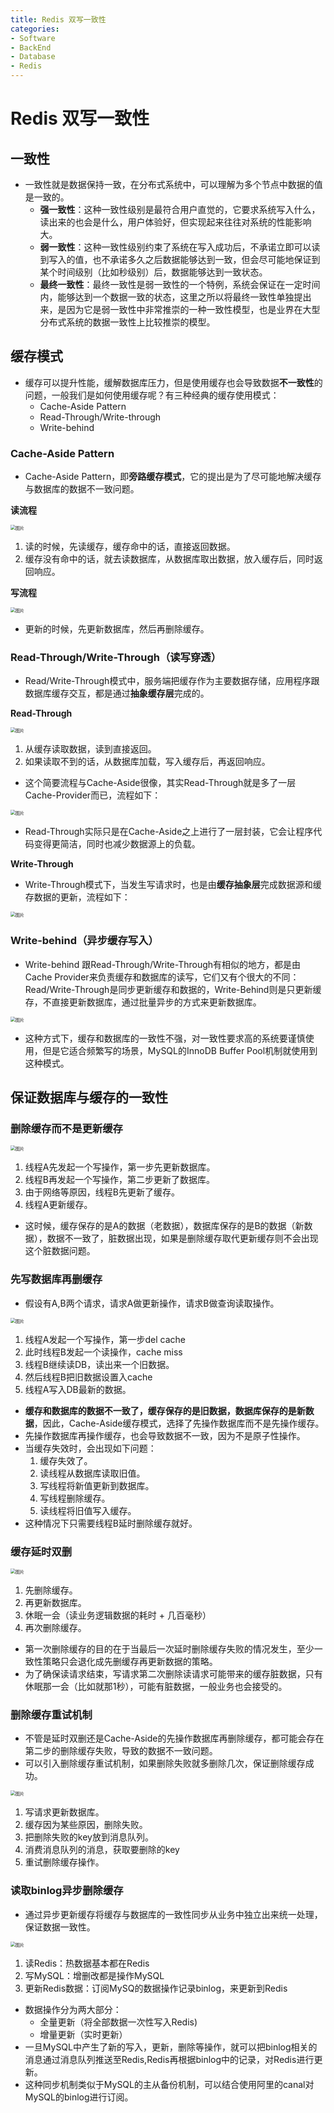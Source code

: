 ```yaml
---
title: Redis 双写一致性
categories:
- Software
- BackEnd
- Database
- Redis
---
```

# Redis 双写一致性

## 一致性

- 一致性就是数据保持一致，在分布式系统中，可以理解为多个节点中数据的值是一致的。
    - **强一致性**：这种一致性级别是最符合用户直觉的，它要求系统写入什么，读出来的也会是什么，用户体验好，但实现起来往往对系统的性能影响大。
    - **弱一致性**：这种一致性级别约束了系统在写入成功后，不承诺立即可以读到写入的值，也不承诺多久之后数据能够达到一致，但会尽可能地保证到某个时间级别（比如秒级别）后，数据能够达到一致状态。
    - **最终一致性**：最终一致性是弱一致性的一个特例，系统会保证在一定时间内，能够达到一个数据一致的状态，这里之所以将最终一致性单独提出来，是因为它是弱一致性中非常推崇的一种一致性模型，也是业界在大型分布式系统的数据一致性上比较推崇的模型。

## 缓存模式

- 缓存可以提升性能，缓解数据库压力，但是使用缓存也会导致数据**不一致性**的问题，一般我们是如何使用缓存呢？有三种经典的缓存使用模式：
    - Cache-Aside Pattern
    - Read-Through/Write-through
    - Write-behind

### Cache-Aside Pattern

- Cache-Aside Pattern，即**旁路缓存模式**，它的提出是为了尽可能地解决缓存与数据库的数据不一致问题。

**读流程**

<img src="https://raw.githubusercontent.com/LuShan123888/Files/main/Pictures/20210706181004.webp" alt="图片" style="zoom:50%;" />

1. 读的时候，先读缓存，缓存命中的话，直接返回数据。
2. 缓存没有命中的话，就去读数据库，从数据库取出数据，放入缓存后，同时返回响应。

**写流程**

<img src="https://raw.githubusercontent.com/LuShan123888/Files/main/Pictures/20210706181020.png" alt="图片" style="zoom:50%;" />

- 更新的时候，先更新数据库，然后再删除缓存。

### Read-Through/Write-Through（读写穿透）

- Read/Write-Through模式中，服务端把缓存作为主要数据存储，应用程序跟数据库缓存交互，都是通过**抽象缓存层**完成的。

**Read-Through**

<img src="https://raw.githubusercontent.com/LuShan123888/Files/main/Pictures/20210706181118.png" alt="图片" style="zoom:50%;" />

1. 从缓存读取数据，读到直接返回。
2. 如果读取不到的话，从数据库加载，写入缓存后，再返回响应。

- 这个简要流程与Cache-Aside很像，其实Read-Through就是多了一层Cache-Provider而已，流程如下：

<img src="https://raw.githubusercontent.com/LuShan123888/Files/main/Pictures/20210706181137.png" alt="图片" style="zoom:50%;" />

- Read-Through实际只是在Cache-Aside之上进行了一层封装，它会让程序代码变得更简洁，同时也减少数据源上的负载。

**Write-Through**

- Write-Through模式下，当发生写请求时，也是由**缓存抽象层**完成数据源和缓存数据的更新，流程如下：

<img src="https://raw.githubusercontent.com/LuShan123888/Files/main/Pictures/20210706181204.png" alt="图片" style="zoom:50%;" />

### Write-behind（异步缓存写入）

- Write-behind 跟Read-Through/Write-Through有相似的地方，都是由Cache Provider来负责缓存和数据库的读写，它们又有个很大的不同：Read/Write-Through是同步更新缓存和数据的，Write-Behind则是只更新缓存，不直接更新数据库，通过批量异步的方式来更新数据库。

<img src="https://raw.githubusercontent.com/LuShan123888/Files/main/Pictures/20210706181147.webp" alt="图片" style="zoom:50%;" />

- 这种方式下，缓存和数据库的一致性不强，对一致性要求高的系统要谨慎使用，但是它适合频繁写的场景，MySQL的InnoDB Buffer Pool机制就使用到这种模式。

## 保证数据库与缓存的一致性

### 删除缓存而不是更新缓存

<img src="https://raw.githubusercontent.com/LuShan123888/Files/main/Pictures/20210706181705.png" alt="图片" style="zoom:50%;" />

1. 线程A先发起一个写操作，第一步先更新数据库。
2. 线程B再发起一个写操作，第二步更新了数据库。
3. 由于网络等原因，线程B先更新了缓存。
4. 线程A更新缓存。

- 这时候，缓存保存的是A的数据（老数据），数据库保存的是B的数据（新数据），数据不一致了，脏数据出现，如果是删除缓存取代更新缓存则不会出现这个脏数据问题。

### 先写数据库再删缓存

- 假设有A,B两个请求，请求A做更新操作，请求B做查询读取操作。

<img src="https://raw.githubusercontent.com/LuShan123888/Files/main/Pictures/20210706182618.png" alt="图片" style="zoom:50%;" />

1. 线程A发起一个写操作，第一步del cache
2. 此时线程B发起一个读操作，cache miss
3. 线程B继续读DB，读出来一个旧数据。
4. 然后线程B把旧数据设置入cache
5. 线程A写入DB最新的数据。

- **缓存和数据库的数据不一致了，缓存保存的是旧数据，数据库保存的是新数据**，因此，Cache-Aside缓存模式，选择了先操作数据库而不是先操作缓存。
- 先操作数据库再操作缓存，也会导致数据不一致，因为不是原子性操作。
- 当缓存失效时，会出现如下问题：
    1. 缓存失效了。
    2. 读线程从数据库读取旧值。
    3. 写线程将新值更新到数据库。
    4. 写线程删除缓存。
    5. 读线程将旧值写入缓存。
- 这种情况下只需要线程B延时删除缓存就好。

### 缓存延时双删

<img src="https://raw.githubusercontent.com/LuShan123888/Files/main/Pictures/20210706183915.webp" alt="图片" style="zoom:50%;" />

1. 先删除缓存。
2. 再更新数据库。
3. 休眠一会（读业务逻辑数据的耗时 + 几百毫秒）
4. 再次删除缓存。

- 第一次删除缓存的目的在于当最后一次延时删除缓存失败的情况发生，至少一致性策略只会退化成先删缓存再更新数据的策略。
- 为了确保读请求结束，写请求第二次删除读请求可能带来的缓存脏数据，只有休眠那一会（比如就那1秒），可能有脏数据，一般业务也会接受的。

### 删除缓存重试机制

- 不管是延时双删还是Cache-Aside的先操作数据库再删除缓存，都可能会存在第二步的删除缓存失败，导致的数据不一致问题。
- 可以引入删除缓存重试机制，如果删除失败就多删除几次，保证删除缓存成功。

<img src="https://raw.githubusercontent.com/LuShan123888/Files/main/Pictures/20210706183924.png" alt="图片" style="zoom:50%;" />

1. 写请求更新数据库。
2. 缓存因为某些原因，删除失败。
3. 把删除失败的key放到消息队列。
4. 消费消息队列的消息，获取要删除的key
5. 重试删除缓存操作。

### 读取binlog异步删除缓存

- 通过异步更新缓存将缓存与数据库的一致性同步从业务中独立出来统一处理，保证数据一致性。

<img src="https://raw.githubusercontent.com/LuShan123888/Files/main/Pictures/20210706183929.png" alt="图片" style="zoom:50%;" />

1. 读Redis：热数据基本都在Redis
2. 写MySQL：增删改都是操作MySQL
3. 更新Redis数据：订阅MySQ的数据操作记录binlog，来更新到Redis

- 数据操作分为两大部分：
    - 全量更新（将全部数据一次性写入Redis)
    - 增量更新（实时更新）
- 一旦MySQL中产生了新的写入，更新，删除等操作，就可以把binlog相关的消息通过消息队列推送至Redis,Redis再根据binlog中的记录，对Redis进行更新。
- 这种同步机制类似于MySQL的主从备份机制，可以结合使用阿里的canal对MySQL的binlog进行订阅。

